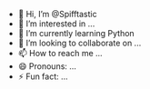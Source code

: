 - 👋 Hi, I’m @Spifftastic
- 👀 I’m interested in ...
- 🌱 I’m currently learning Python
- 💞️ I’m looking to collaborate on ...
- 📫 How to reach me ...
- 😄 Pronouns: ...
- ⚡ Fun fact: ...

<!---
Spifftastic/Spifftastic is a ✨ special ✨ repository because its `README.md` (this file) appears on your GitHub profile.
You can click the Preview link to take a look at your changes.
--->
